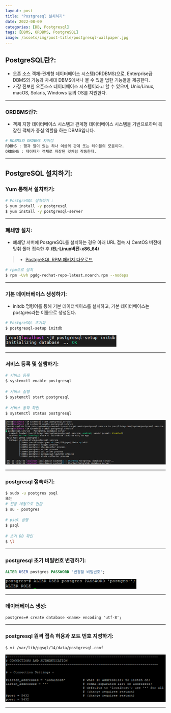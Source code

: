```yaml
---
layout: post
title: "Postgresql 설치하기"
date: 2022-08-09
categories: [DB, Postgresql]
tags: [DBMS, ORDBMS, PostgreSQL]
image: /assets/img/post-title/postgresql-wallpaper.jpg
---
```


## PostgreSQL란?:
- 오픈 소스 객체-관계형 데이터베이스 시스템(ORDBMS)으로, Enterprise급 DBMS의 기능과 차세대 DBMS에서나 볼 수 있을 법한 기능들을 제공한다.
- 가장 진보한 오픈소스 데이터베이스 시스템이라고 할 수 있으며, Unix/Linux, macOS, Solaris, Windows 등의 OS를 지원한다.

* * *

### ORDBMS란?: 
- 객체 지향 데이터베이스 시스템과 관계형 데이터베이스 시스템을 기반으로하며 복잡한 객체가 중심 역할을 하는 DBMS입니다.
```bash
# RDBMS와 ORDBMS 차이점
RDBMS : 행과 열이 있는 하나 이상의 관계 또는 테이블의 모음이다.
ORDBMS : 데이터가 객체로 저장된 것처럼 작동한다.
```

* * *

## PostgreSQL 설치하기:
### Yum 통해서 설치하기:
```bash
# PostgreSQL 설치하기 :
$ yum install -y postgresql
$ yum install -y postgresql-server
```

* * *

### 폐쇄망 설치:
- 폐쇄망 서버에 PostgreSQL를 설치하는 경우 아래 URL 접속 시 CentOS 버전에 맞춰 폴더 접속한 후 **/EL-Linux버전-x86_64/**
> * [PostgreSQL RPM 패키지 다운로드](https://download.postgresql.org/pub/repos/yum/reporpms/ "PostgreSQL RPM 패키지 다운로드")

```bash
# rpm으로 설치
$ rpm -Uvh pgdg-redhat-repo-latest.noarch.rpm --nodeps
```

* * *

### 기본 데이터베이스 생성하기:
- initdb 명령어를 통해 기본 데이터베이스를 설치하고, 기본 데이터베이스는 postgres라는 이름으로 생성된다.
```bash
# PostgreSQL 초기화
$ postgresql-setup initdb
```
[![postgres DB 초기화](/assets/img/post/DB/postgres%20DB%20%EC%B4%88%EA%B8%B0%ED%99%94.PNG)](/assets/img/post/DB/postgres%20DB%20%EC%B4%88%EA%B8%B0%ED%99%94.PNG)

* * *

### 서비스 등록 및 실행하기:
```bash
# 서비스 등록
$ systemctl enable postgresql

# 서비스 실행
$ systemctl start postgresql

# 서비스 동작 확인
$ systemctl status postgresql
```
[![텍스트](/assets/img/post/DB/postgres%20%EC%84%9C%EB%B9%84%EC%8A%A4%20%ED%99%95%EC%9D%B8.PNG)](/assets/img/post/DB/postgres%20%EC%84%9C%EB%B9%84%EC%8A%A4%20%ED%99%95%EC%9D%B8.PNG)

* * *

### postgresql 접속하기:
```bash
$ sudo -u postgres psql
또는
# 전용 계정으로 전환
$ su - postgres
 
# psql 실행
$ psql
 
# 초기 DB 확인
$ \l
```

* * *

### postgresql 초기 비밀번호 변경하기:
```sql
ALTER USER postgres PASSWORD '변경할 비밀번호';
```
[![텍스트](/assets/img/post/DB/postgres%20%EC%B4%88%EA%B8%B0%20%ED%8C%A8%EC%8A%A4%EC%9B%8C%EB%93%9C%20%EB%B3%80%EA%B2%BD.PNG)](/assets/img/post/DB/postgres%20%EC%B4%88%EA%B8%B0%20%ED%8C%A8%EC%8A%A4%EC%9B%8C%EB%93%9C%20%EB%B3%80%EA%B2%BD.PNG)

* * *

### 데이터베이스 생성:
```
postgres=# create database <name> encoding 'utf-8';
```

* * *

### postgresql 원격 접속 허용과 포트 번호 지정하기:
```bash
$ vi /var/lib/pgsql/14/data/postgresql.conf
```
[![텍스트](/assets/img/post/DB/%EC%9B%90%EA%B2%A9%20%EC%A0%91%EC%86%8D%EA%B3%BC%20%ED%8F%AC%ED%8A%B8%EB%B2%88%ED%98%B8%20%EC%84%A4%EC%A0%95.PNG)](/assets/img/post/DB/%EC%9B%90%EA%B2%A9%20%EC%A0%91%EC%86%8D%EA%B3%BC%20%ED%8F%AC%ED%8A%B8%EB%B2%88%ED%98%B8%20%EC%84%A4%EC%A0%95.PNG)

* * *